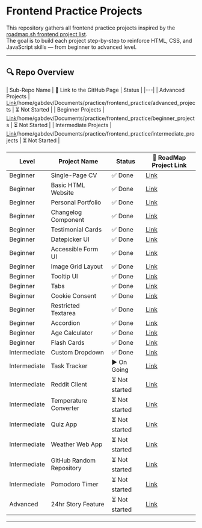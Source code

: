 # Frontend Practice Projects

This repository gathers all frontend practice projects inspired by the [roadmap.sh frontend project list](https://roadmap.sh/frontend/projects).  
The goal is to build each project step-by-step to reinforce HTML, CSS, and JavaScript skills — from beginner to advanced level.

---

## 🔍 Repo Overview
<!-- START REPO OVERVIEW -->
| Sub-Repo Name | 🔗 Link to the GitHub Page | Status |
|---|
| Advanced Projects | [Link](https://kizz4.github.io/)/home/gabdev/Documents/practice/frontend_practice/advanced_projects | ⏳ Not Started |
| Beginner Projects | [Link](https://kizz4.github.io/)/home/gabdev/Documents/practice/frontend_practice/beginner_projects | ⏳ Not Started |
| Intermediate Projects | [Link](https://kizz4.github.io/)/home/gabdev/Documents/practice/frontend_practice/intermediate_projects | ⏳ Not Started |

<!-- END REPO OVERVIEW -->


| Level        | Project Name                  | Status            | 🔗 RoadMap Project Link                                   |
|--------------|-------------------------------|-------------------|-----------------------------------------------------------|
| Beginner     | Single-Page CV                | ✅ Done           | [Link](https://roadmap.sh/projects/single-page-cv)        |
| Beginner     | Basic HTML Website            | ✅ Done           | [Link](https://roadmap.sh/projects/basic-html-website)    |
| Beginner     | Personal Portfolio            | ✅ Done           | [Link](https://roadmap.sh/projects/portfolio-website)     |
| Beginner     | Changelog Component           | ✅ Done           | [Link](https://roadmap.sh/projects/changelog-component)   |
| Beginner     | Testimonial Cards             | ✅ Done           | [Link](https://roadmap.sh/projects/testimonial-cards)     |
| Beginner     | Datepicker UI                 | ✅ Done           | [Link](https://roadmap.sh/projects/datepicker-ui)         |
| Beginner     | Accessible Form UI            | ✅ Done           | [Link](https://roadmap.sh/projects/accessible-form-ui)    |
| Beginner     | Image Grid Layout             | ✅ Done           | [Link](https://roadmap.sh/projects/image-grid)            |
| Beginner     | Tooltip UI                    | ✅ Done           | [Link](https://roadmap.sh/projects/tooltip-ui)            |
| Beginner     | Tabs                          | ✅ Done           | [Link](https://roadmap.sh/projects/simple-tabs)           |
| Beginner     | Cookie Consent                | ✅ Done           | [Link](https://roadmap.sh/projects/cookie-consent)        |
| Beginner     | Restricted Textarea           | ✅ Done           | [Link](https://roadmap.sh/projects/restricted-textarea)   |
| Beginner     | Accordion                     | ✅ Done           | [Link](https://roadmap.sh/projects/accordion)             |
| Beginner     | Age Calculator                | ✅ Done           | [Link](https://roadmap.sh/projects/age-calculator)        |
| Beginner     | Flash Cards                   | ✅ Done           | [Link](https://roadmap.sh/projects/flash-cards)           |
| Intermediate | Custom Dropdown               | ✅ Done           | [Link](https://roadmap.sh/projects/custom-dropdown)       |
| Intermediate | Task Tracker                  | ▶️ On Going       | [Link](https://roadmap.sh/projects/task-tracker-js)       |
| Intermediate | Reddit Client                 | ⏳ Not started    | [Link](https://roadmap.sh/projects/reddit-client)         |
| Intermediate | Temperature Converter         | ⏳ Not started    | [Link](https://roadmap.sh/projects/temperature-converter) |
| Intermediate | Quiz App                      | ⏳ Not started    | [Link](https://roadmap.sh/projects/quiz-app)              |
| Intermediate | Weather Web App               | ⏳ Not started    | [Link](https://roadmap.sh/projects/weather-app)           |
| Intermediate | GitHub Random Repository      | ⏳ Not started    | [Link](https://roadmap.sh/projects/github-random-repo)    |
| Intermediate | Pomodoro Timer                | ⏳ Not started    | [Link](https://roadmap.sh/projects/pomodoro-timer)        |
| Advanced     | 24hr Story Feature            | ⏳ Not started    | [Link](https://roadmap.sh/projects/stories-feature)       |
---
